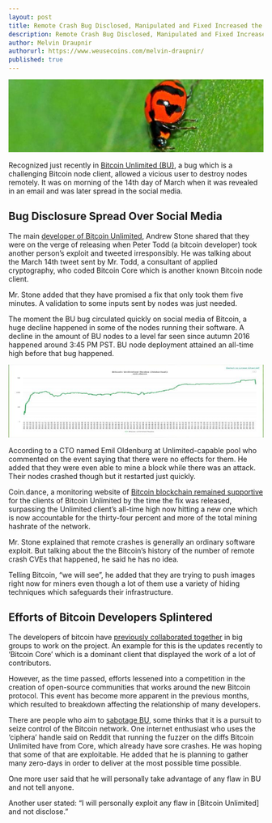 ```yaml
---
layout: post
title: Remote Crash Bug Disclosed, Manipulated and Fixed Increased the Unlimited Hashrate
description: Remote Crash Bug Disclosed, Manipulated and Fixed Increased the Unlimited Hashrate
author: Melvin Draupnir
authorurl: https://www.weusecoins.com/melvin-draupnir/
published: true
--- 
```

<p><center><img src="/images/bu-bug-1.jpg" alt="Remote Crash Bug"/></center></p>
 
<p>Recognized just recently in <a href="/arguments-in-new-york-court-with-a-french-bitcoiner/">Bitcoin Unlimited (BU)</a>, a bug which is a challenging Bitcoin node client, allowed a vicious user to destroy nodes remotely. It was on morning of the 14th day of March when it was revealed in an email and was later spread in the social media.</p>
 
<h2>Bug Disclosure Spread Over Social Media</h2>
 
<p>The main <a href="/reasons-why-dash-price-soar-high-exponentially/">developer of Bitcoin Unlimited</a>, Andrew Stone shared that they were on the verge of releasing when Peter Todd (a bitcoin developer) took another person’s exploit and tweeted irresponsibly. He was talking about the March 14th tweet sent by Mr. Todd, a consultant of applied cryptography, who coded Bitcoin Core which is another known Bitcoin node client.</p>
 
<p>Mr. Stone added that they have promised a fix that only took them five minutes. A validation to some inputs sent by nodes was just needed.</p>
 
<p>The moment the BU bug circulated quickly on social media of Bitcoin, a huge decline happened in some of the nodes running their software. A decline in the amount of BU nodes to a level far seen since autumn 2016 happened around 3:45 PM PST. BU node deployment attained an all-time high before that bug happened.</p>
 
<p><center><img src="/images/bu-bug-2.jpg" alt="Remote Crash Bug"/></center></p>
 
<p>According to a CTO named Emil Oldenburg at Unlimited-capable pool who commented on the event saying that there were no effects for them. He added that they were even able to mine a block while there was an attack. Their nodes crashed though but it restarted just quickly.</p>
 
<p>Coin.dance, a monitoring website of <a href="/nothing-to-worry-about-high-transaction-fees-in-bitcoin/">Bitcoin blockchain remained supportive</a> for the clients of Bitcoin Unlimited by the time the fix was released, surpassing the Unlimited client’s all-time high now hitting a new one which is now accountable for the thirty-four percent and more of the total mining hashrate of the network.</p>
 
<p>Mr. Stone explained that remote crashes is generally an ordinary software exploit. But talking about the the Bitcoin’s history of the number of remote crash CVEs that happened, he said he has no idea.</p>

<p>Telling Bitcoin, “we will see”, he added that they are trying to push images right now for miners even though a lot of them use a variety of hiding techniques which safeguards their infrastructure.</p>
 
<h2>Efforts of Bitcoin Developers Splintered</h2>
 
<p>The developers of bitcoin have <a href="/bitcoin-gambling-investments-612/">previously collaborated together</a> in big groups to work on the project. An example for this is the updates recently to ‘Bitcoin Core’ which is a dominant client that displayed the work of a lot of contributors.  </p>

<p>However, as the time passed, efforts lessened into a competition in the creation of open-source communities that works around the new Bitcoin protocol. This event has become more apparent in the previous months, which resulted to breakdown affecting the relationship of many developers.</p>
 
<p>There are people who aim to <a href="/venezuela-troubles-continue-while-bitcoin-at-usd-1010/">sabotage BU</a>, some thinks that it is a pursuit to seize control of the Bitcoin network. One internet enthusiast who uses the ‘ciphera’ handle said on Reddit that running the fuzzer on the diffs Bitcoin Unlimited have from Core, which already have sore crashes. He was hoping that some of that are exploitable. He added that he is planning to gather many zero-days in order to deliver at the most possible time possible.</p>
 
<p>One more user said that he will personally take advantage of any flaw in BU and not tell anyone.</p>
 
<p>Another user stated: “I will personally exploit any flaw in [Bitcoin Unlimited] and not disclose.”</p>